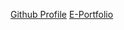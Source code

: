  [Github Profile]( https://github.com/idaytlly/idaytlly)
 [E-Portfolio](https://idaytlly.github.io/#)
